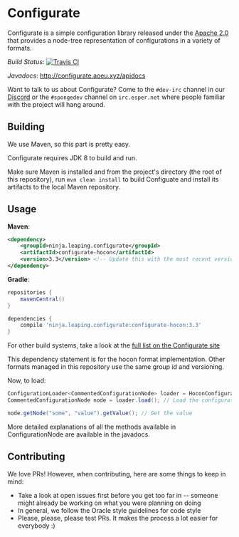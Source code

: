 # Configurate
Configurate is a simple configuration library released under the [Apache 2.0](LICENSE) that provides a node-tree representation of configurations in a variety of formats.

*Build Status*: [![Travis CI](https://travis-ci.org/SpongePowered/configurate.svg)](https://travis-ci.org/SpongePowered/configurate)

*Javadocs*: http://configurate.aoeu.xyz/apidocs

Want to talk to us about Configurate? Come to the `#dev-irc` channel in our [Discord](https://discord.gg/PtaGRAs) or the `#spongedev` channel on `irc.esper.net` where people familiar with the project will hang around.


## Building
We use Maven, so this part is pretty easy. 

Configurate requires JDK 8 to build and run.

Make sure Maven is installed and from the project's directory (the root of this repository), run `mvn clean install` to build Configuate and install its artifacts to the local Maven repository.

## Usage

**Maven**:
```xml
<dependency>
    <groupId>ninja.leaping.configurate</groupId>
    <artifactId>configurate-hocon</artifactId>
    <version>3.3</version> <!-- Update this with the most recent version -->
</dependency>
``` 

**Gradle**:
```groovy
repositories {
    mavenCentral()
}

dependencies {
    compile 'ninja.leaping.configurate:configurate-hocon:3.3'
}
```

For other build systems, take a look at the [full list on the Configurate site](http://configurate.aoeu.xyz/configurate-hocon/dependency-info.html)

This dependency statement is for the hocon format implementation. Other formats managed in this repository use the same group id and versioning.

Now, to load:
```java
ConfigurationLoader<CommentedConfigurationNode> loader = HoconConfigurationLoader.builder().setPath(file).build(); // Create the loader
CommentedConfigurationNode node = loader.load(); // Load the configuration into memory

node.getNode("some", "value").getValue(); // Get the value
```
More detailed explanations of all the methods available in ConfigurationNode are available in the javadocs.

## Contributing
We love PRs! However, when contributing, here are some things to keep in mind:

- Take a look at open issues first before you get too far in -- someone might already be working on what you were planning on doing
- In general, we follow the Oracle style guidelines for code style
- Please, please, please test PRs. It makes the process a lot easier for everybody :)

